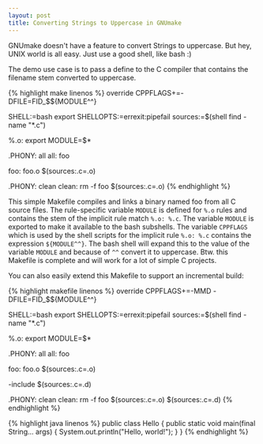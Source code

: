 ```yaml
---
layout: post
title: Converting Strings to Uppercase in GNUmake
---
```


GNUmake doesn't have a feature to convert Strings to uppercase. But hey, UNIX world is all easy. Just use a good shell, like bash :)

The demo use case is to pass a define to the C compiler that contains the filename stem converted to uppercase.

{% highlight make linenos %}
override CPPFLAGS+=-DFILE=FID_$${MODULE^^}

SHELL:=bash
export SHELLOPTS:=errexit:pipefail
sources:=$(shell find -name "*.c")

%.o: export MODULE=$*

.PHONY: all
all: foo

foo: foo.o $(sources:.c=.o)

.PHONY: clean
clean:
        rm -f foo $(sources:.c=.o)
{% endhighlight %}

This simple Makefile compiles and links a binary named foo from all C source files.
The rule-specific variable `MODULE` is defined for `%.o` rules and contains the stem of the implicit rule match `%.o: %.c`.
The variable `MODULE` is exported to make it available to the bash subshells.
The variable `CPPFLAGS` which is used by the shell scripts for the implicit rule `%.o: %.c` contains the expression `${MODULE^^}`.
The bash shell will expand this to the value of the variable `MODULE` and because of `^^` convert it to uppercase.
Btw. this Makefile is complete and will work for a lot of simple C projects.

You can also easily extend this Makefile to support an incremental build:

{% highlight makefile linenos %}
override CPPFLAGS+=-MMD -DFILE=FID_$${MODULE^^}

SHELL:=bash
export SHELLOPTS:=errexit:pipefail
sources:=$(shell find -name "*.c")

%.o: export MODULE=$*

.PHONY: all
all: foo

foo: foo.o $(sources:.c=.o)

-include $(sources:.c=.d)

.PHONY: clean
clean:
        rm -f foo $(sources:.c=.o) $(sources:.c=.d)
{% endhighlight %}

{% highlight java linenos %}
public class Hello {
    public static void main(final String... args) {
        System.out.println("Hello, world!");
    }
}
{% endhighlight %}
